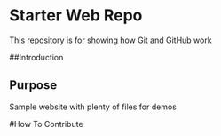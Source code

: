 # Starter Web Repo

This repository is for showing how Git and GitHub work

##Introduction


## Purpose

Sample website with plenty of files for demos

#How To Contribute